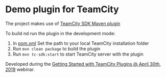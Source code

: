 # Demo plugin for TeamCity

The project makes use of [TeamCity SDK Maven plugin](https://github.com/JetBrains/teamcity-sdk-maven-plugin)

To build nd run the plugin in the development mode:

1. In [pom.xml](https://github.com/antonarhipov/teamcity-echo-plugin/blob/master/pom.xml#L41) Set the path to your local TeamCity installation folder
1. Run `mvn clean package` to build the plugin
3. Run `mvn tc-sdk:start` to start TeamCity server with the plugin

Developed during the [Getting Started with TeamCity Plugins @ April 30th, 2019](https://blog.jetbrains.com/teamcity/2019/05/webinar-recording-getting-started-with-teamcity-plugins/) webinar.
